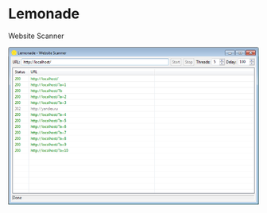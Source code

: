 Lemonade
========

Website Scanner

![alt text](https://raw.githubusercontent.com/annikoff/Lemonade/master/screen.png "")